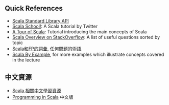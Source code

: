 ## Quick References

+ [Scala Standard Library API][standard_lib_api]
+ [Scala School!][scala_school]: A Scala tutorial by Twitter
+ [A Tour of Scala][tour]: Tutorial introducing the main concepts of Scala
+ [Scala Overview on StackOverflow][overview]: A list of useful questions sorted by topic
+ [Scala和FP的詞彙][scala_glossary], 任何問題的術語.
+ [Scala By Example][scala_by_example], for more examples which illustrate concepts covered in the lecture

## 中文資源
+ [Scala 相關中文學習資源](http://wiki.jikexueyuan.com/list/scala/)
+ [Programming in Scala][programming_in_scala_cn] 中文版

[standard_lib_api]: http://www.scala-lang.org/api/
[scala_school]: http://twitter.github.com/scala_school/
[tour]: http://docs.scala-lang.org/tutorials/tour/tour-of-scala.html
[overview]: http://stackoverflow.com/tags/scala/info
[programming_in_scala_cn]: https://jasli2.gitbooks.io/functional-programming-in-scala-zh/content/chapter1.html

[scala_glossary]: http://docs.scala-lang.org/glossary/
[scala_by_example]:http://www.scala-lang.org/docu/files/ScalaByExample.pdf